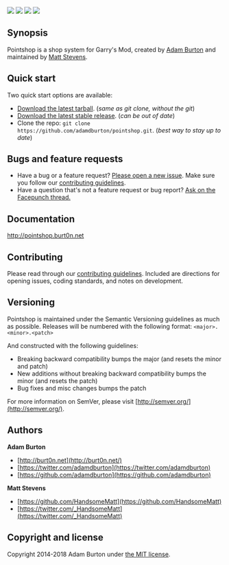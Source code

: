 [![](https://img.shields.io/github/stars/adamdburton/pointshop.svg?style=social&label=Star)]()
[![](https://img.shields.io/github/issues-raw/adamdburton/pointshop.svg)]()
[![](https://img.shields.io/github/release/adamdburton/pointshop.svg)]()
[![](https://img.shields.io/github/license/adamdburton/pointshop.svg)]()

## Synopsis

Pointshop is a shop system for Garry's Mod, created by [Adam Burton](https://github.com/adamdburton) and maintained by [Matt Stevens](https://github.com/HandsomeMatt).

## Quick start

Two quick start options are available:

* [Download the latest tarball](https://github.com/adamdburton/pointshop/archive/master.zip). (*same as git clone, without the git*)
* [Download the latest stable release](https://github.com/adamdburton/pointshop/releases). (*can be out of date*)
* Clone the repo: `git clone https://github.com/adamdburton/pointshop.git`. (*best way to stay up to date*)

## Bugs and feature requests

* Have a bug or a feature request? [Please open a new issue](https://github.com/adamdburton/pointshop/issues). Make sure you follow our [contributing guidelines](https://github.com/adamdburton/pointshop/blob/master/CONTRIBUTING.md).
* Have a question that's not a feature request or bug report? [Ask on the Facepunch thread.](http://facepunch.com/threads/1286577)

## Documentation

http://pointshop.burt0n.net

## Contributing

Please read through our [contributing guidelines](https://github.com/adamdburton/pointshop/blob/master/CONTRIBUTING.md). Included are directions for opening issues, coding standards, and notes on development.

## Versioning

Pointshop is maintained under the Semantic Versioning guidelines as much as possible. Releases will be numbered with the following format: `<major>.<minor>.<patch>`

And constructed with the following guidelines:

* Breaking backward compatibility bumps the major (and resets the minor and patch)
* New additions without breaking backward compatibility bumps the minor (and resets the patch)
* Bug fixes and misc changes bumps the patch

For more information on SemVer, please visit [http://semver.org/](http://semver.org/).

## Authors

**Adam Burton**

+ [http://burt0n.net](http://burt0n.net/)
+ [https://twitter.com/adamdburton](https://twitter.com/adamdburton)
+ [https://github.com/adamdburton](https://github.com/adamdburton)

**Matt Stevens**

+ [https://github.com/HandsomeMatt](https://github.com/HandsomeMatt)
+ [https://twitter.com/_HandsomeMatt](https://twitter.com/_HandsomeMatt)

## Copyright and license

Copyright 2014-2018 Adam Burton under [the MIT license](LICENSE).
